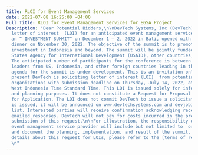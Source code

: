 ```yaml
---
title: RLOI for Event Management Services
date: 2022-07-08 16:25:00 -04:00
Full Title: RLOI for Event Management Services for EGSA Project
Description: "Dear Potential Bidders,\n\nDevTech Systems, Inc (DevTech) requests a
  letter of interest  (LOI) for an anticipated event management services to conduct
  an “ INVESTMENT SUMMIT” on December 1 – 2, 2022 in Bali, opened with a kick-off
  dinner on November 30, 2022. The objective of the summit is to promote trade and
  investment in Indonesia and beyond. The summit will be jointly funded by the United
  States Agency for International Development (USAID), other countries, and organizations.
  The anticipated number of participants for the conference is between 200 - 300 business
  leaders from US, Indonesia, and other foreign countries leading in this area. The
  agenda for the summit is under development. This is an invitation only event.\n\nAt
  present DevTech is soliciting letter of interest (LOI)  from potential and competent
  organizations with submission deadline on Thursday, July 14, 2022, at 17:00 HRS.
  West Indonesia Time Standard Time. This LOI is issued solely for information, research,
  and planning purposes. It does not constitute a Request for Proposal nor a Request
  for Application. The LOI does not commit DevTech to issue a solicitation. If a solicitation
  is issued, it will be announced on www.devtechsystems.com and devjobindo mailing
  list. Interested parties will receive confirmation acknowledging receipt of their
  emailed responses. DevTech will not pay for costs incurred in the preparation and
  submission of this request.\n\nFor illustration, the responsibility of the anticipated
  event management service provider will include but not limited to  organize, facilitate,
  and document the planning, implementation, and result of the summit. \n\nFor more
  details about this request for LOIs, please refer to the [terms of reference.](/uploads/RLOI%20final%20clean.pdf)
  \n"
---
```


